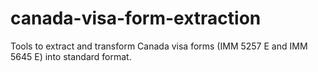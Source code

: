 # canada-visa-form-extraction
Tools to extract and transform Canada visa forms (IMM 5257 E and IMM 5645 E) into standard format.
